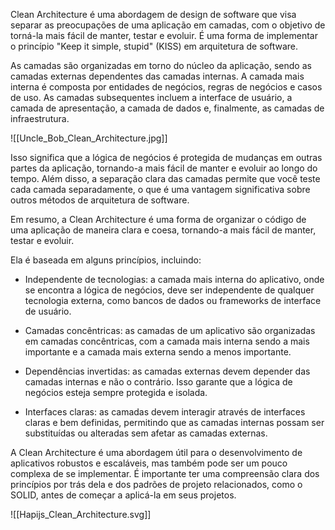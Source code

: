 Clean Architecture é uma abordagem de design de software que visa separar as preocupações de uma aplicação em camadas, com o objetivo de torná-la mais fácil de manter, testar e evoluir. É uma forma de implementar o princípio "Keep it simple, stupid" (KISS) em arquitetura de software.

As camadas são organizadas em torno do núcleo da aplicação, sendo as camadas externas dependentes das camadas internas. A camada mais interna é composta por entidades de negócios, regras de negócios e casos de uso. As camadas subsequentes incluem a interface de usuário, a camada de apresentação, a camada de dados e, finalmente, as camadas de infraestrutura.

![[Uncle_Bob_Clean_Architecture.jpg]]


Isso significa que a lógica de negócios é protegida de mudanças em outras partes da aplicação, tornando-a mais fácil de manter e evoluir ao longo do tempo. Além disso, a separação clara das camadas permite que você teste cada camada separadamente, o que é uma vantagem significativa sobre outros métodos de arquitetura de software.

Em resumo, a Clean Architecture é uma forma de organizar o código de uma aplicação de maneira clara e coesa, tornando-a mais fácil de manter, testar e evoluir.

Ela é baseada em alguns princípios, incluindo:

- Independente de tecnologias: a camada mais interna do aplicativo, onde se encontra a lógica de negócios, deve ser independente de qualquer tecnologia externa, como bancos de dados ou frameworks de interface de usuário.

- Camadas concêntricas: as camadas de um aplicativo são organizadas em camadas concêntricas, com a camada mais interna sendo a mais importante e a camada mais externa sendo a menos importante.

- Dependências invertidas: as camadas externas devem depender das camadas internas e não o contrário. Isso garante que a lógica de negócios esteja sempre protegida e isolada.

- Interfaces claras: as camadas devem interagir através de interfaces claras e bem definidas, permitindo que as camadas internas possam ser substituídas ou alteradas sem afetar as camadas externas.

A Clean Architecture é uma abordagem útil para o desenvolvimento de aplicativos robustos e escaláveis, mas também pode ser um pouco complexa de se implementar. É importante ter uma compreensão clara dos princípios por trás dela e dos padrões de projeto relacionados, como o SOLID, antes de começar a aplicá-la em seus projetos.

![[Hapijs_Clean_Architecture.svg]]